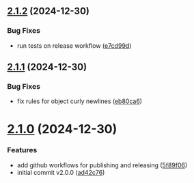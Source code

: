 ## [2.1.2](https://github.com/biemch/biem-eslint-config/compare/2.1.1...2.1.2) (2024-12-30)


### Bug Fixes

* run tests on release workflow ([e7cd99d](https://github.com/biemch/biem-eslint-config/commit/e7cd99df7131956d117615f8718f6170766cbb06))



## [2.1.1](https://github.com/biemch/biem-eslint-config/compare/2.1.0...2.1.1) (2024-12-30)


### Bug Fixes

* fix rules for object curly newlines ([eb80ca6](https://github.com/biemch/biem-eslint-config/commit/eb80ca66893913ecca43f63500dae21c8f0b97a3))



# [2.1.0](https://github.com/biemch/biem-eslint-config/compare/ad42c7696005a5c15267b7de06b3ea0fe75763f3...2.1.0) (2024-12-30)


### Features

* add github workflows for publishing and releasing ([5f89f06](https://github.com/biemch/biem-eslint-config/commit/5f89f062fce15345d4d10356b383f18917f14778))
* initial commit v2.0.0 ([ad42c76](https://github.com/biemch/biem-eslint-config/commit/ad42c7696005a5c15267b7de06b3ea0fe75763f3))



